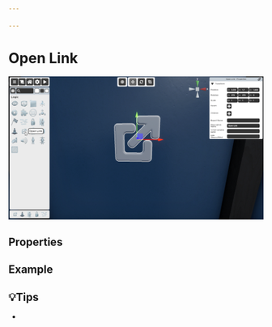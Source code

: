 ```yaml
---

---
```


# Open Link

![Open Link Selector](./img/Open_Link-Selector.png)


## Properties

### 


## Example


## 💡Tips
- 
